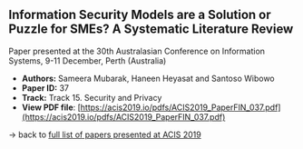 ## Information Security Models are a Solution or Puzzle for SMEs? A Systematic Literature Review

Paper presented at the 30th Australasian Conference on Information Systems, 9-11 December, Perth (Australia)
- **Authors:** Sameera Mubarak, Haneen Heyasat and Santoso Wibowo
- **Paper ID:** 37
- **Track:** Track 15. Security and Privacy
- **View PDF file**: [https://acis2019.io/pdfs/ACIS2019_PaperFIN_037.pdf](https://acis2019.io/pdfs/ACIS2019_PaperFIN_037.pdf)

&rarr; back to [full list of papers presented at ACIS 2019](https://acis2019.io/)